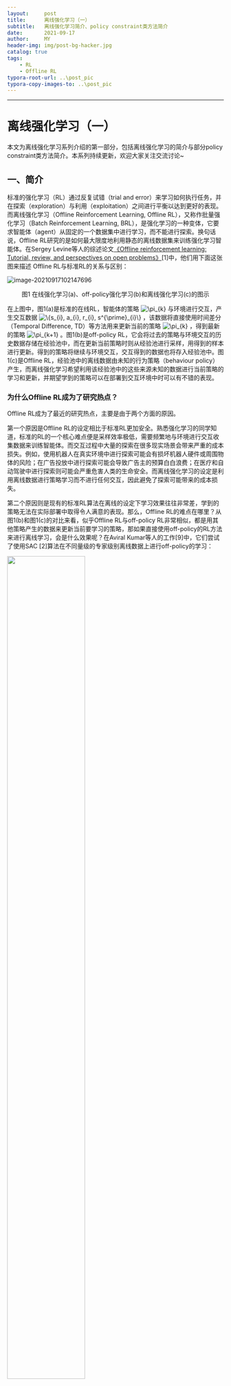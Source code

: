 ```yaml
---
layout:     post
title:      离线强化学习（一）
subtitle:   离线强化学习简介、policy constraint类方法简介
date:       2021-09-17
author:     MY
header-img: img/post-bg-hacker.jpg
catalog: true
tags:
    - RL
    - Offline RL
typora-root-url: ..\post_pic
typora-copy-images-to: ..\post_pic
---
```

---

# 离线强化学习（一）

本文为离线强化学习系列介绍的第一部分，包括离线强化学习的简介与部分policy constraint类方法简介。本系列持续更新，欢迎大家关注交流讨论~

## 一、简介

标准的强化学习（RL）通过反复试错（trial and error）来学习如何执行任务，并在探索（exploration）与利用（exploitation）之间进行平衡以达到更好的表现。而离线强化学习（Offline Reinforcement Learning, Offline RL），又称作批量强化学习（Batch Reinforcement Learning, BRL），是强化学习的一种变体，它要求智能体（agent）从固定的一个数据集中进行学习，而不能进行探索。换句话说，Offline RL研究的是如何最大限度地利用静态的离线数据集来训练强化学习智能体。在Sergey Levine等人的综述论文[《Offline reinforcement learning: Tutorial, review, and perspectives on open problems》](https://arxiv.org/abs/2005.01643)[1]中，他们用下面这张图来描述 Offline RL与标准RL的关系与区别：

![image-20210917102147696](https://raw.githubusercontent.com/mamengyiyi/Markdown4Zhihu/master/Data/2021-09-17-Offline-RL-Algorithms/image-20210917102147696.jpg)

<div align = "center">图1 在线强化学习(a)、off-policy强化学习(b)和离线强化学习(c)的图示</div>

在上图中，图1(a)是标准的在线RL，智能体的策略 <img src="https://www.zhihu.com/equation?tex=\pi_{k}" alt="\pi_{k}" class="ee_img tr_noresize" eeimg="1"> 与环境进行交互，产生交互数据 <img src="https://www.zhihu.com/equation?tex=\{s_{i}, a_{i}, r_{i}, s^{\prime}_{i}\}" alt="\{s_{i}, a_{i}, r_{i}, s^{\prime}_{i}\}" class="ee_img tr_noresize" eeimg="1"> ，该数据将直接使用时间差分（Temporal Difference, TD）等方法用来更新当前的策略 <img src="https://www.zhihu.com/equation?tex=\pi_{k}" alt="\pi_{k}" class="ee_img tr_noresize" eeimg="1"> ，得到最新的策略 <img src="https://www.zhihu.com/equation?tex=\pi_{k+1}" alt="\pi_{k+1}" class="ee_img tr_noresize" eeimg="1"> 。图1(b)是off-policy RL，它会将过去的策略与环境交互的历史数据存储在经验池中，而在更新当前策略时则从经验池进行采样，用得到的样本进行更新。得到的策略将继续与环境交互，交互得到的数据也将存入经验池中。图1(c)是Offline RL，经验池中的离线数据由未知的行为策略（behaviour policy）产生，而离线强化学习希望利用该经验池中的这些来源未知的数据进行当前策略的学习和更新，并期望学到的策略可以在部署到交互环境中时可以有不错的表现。

### 为什么Offline RL成为了研究热点？

Offline RL成为了最近的研究热点，主要是由于两个方面的原因。

第一个原因是Offline RL的设定相比于标准RL更加安全。熟悉强化学习的同学知道，标准的RL的一个核心难点便是采样效率极低，需要频繁地与环境进行交互收集数据来训练智能体。而交互过程中大量的探索在很多现实场景会带来严重的成本损失。例如，使用机器人在真实环境中进行探索可能会有损坏机器人硬件或周围物体的风险；在广告投放中进行探索可能会导致广告主的预算白白浪费；在医疗和自动驾驶中进行探索则可能会严重危害人类的生命安全。而离线强化学习的设定是利用离线数据进行策略学习而不进行任何交互，因此避免了探索可能带来的成本损失。

第二个原因则是现有的标准RL算法在离线的设定下学习效果往往非常差，学到的策略无法在实际部署中取得令人满意的表现。那么，Offline RL的难点在哪里？从图1(b)和图1(c)的对比来看，似乎Offline RL与off-policy RL非常相似，都是用其他策略产生的数据来更新当前要学习的策略，那如果直接使用off-policy的RL方法来进行离线学习，会是什么效果呢？在Aviral Kumar等人的工作[9]中，它们尝试了使用SAC [2]算法在不同量级的专家级别离线数据上进行off-policy的学习：

<img src="https://raw.githubusercontent.com/mamengyiyi/Markdown4Zhihu/master/Data/2021-09-17-Offline-RL-Algorithms/image-20210917101748403.jpg" width="60%" height="70%" align=center />

<div align = "center">图2 SAC在HalfCheetah-v2专家数据上的表现（左图累积收益，右图Q值对数）</div>

从图2可以看到，SAC的表现堪称灾难级别的差劲，相比于数值为负的收益值，它的Q值估计出现了严重的高估情况。乍一看，这种现象类似于过拟合（Overfitting），但正如图中结果所示，增加静态数据集的大小并不能解决问题，这说明SAC在Offline RL中遇到的问题比过拟合要更复杂。熟悉强化学习的同学知道，由于探索-利用之间矛盾的存在，只利用从离线数据中学到的经验进行最优选择，可能会收敛到局部最优，而不是最优解。因此在RL的训练过程中，通常都会采用epsilon-greedy、加噪声等探索技巧，从而进行对探索-利用进行平衡。探索在帮助寻找最优解的同时，还有一个重要作用便是修正当前策略对于<状态，动作>对的 <img src="https://www.zhihu.com/equation?tex=Q" alt="Q" class="ee_img tr_noresize" eeimg="1"> 值的估计，避免对于不熟悉的<状态，动作>对产生高估。因此，离线学习的设定下，off-policy算法无法进行探索，所以会产生严重的高估现象。深入来说，离线学习设定下产这个问题的根本原因其实是分布变化（Distributional Shift）带来的：虽然我们的函数逼近器（策略、价值函数或模型）会在一种离线数据的分布下进行训练，但训练得到的策略在与环境进行交互时，访问的状态与离线数据相比可能产生了变化。由于Q函数逼近器只对来自与其离线训练数据相同分布的输入是可靠的，对于实际交互中访问到的<状态，动作>对， <img src="https://www.zhihu.com/equation?tex=Q" alt="Q" class="ee_img tr_noresize" eeimg="1"> 函数的估值极有可能是不准确的。如果Q函数高估了这些训练数据中未曾见过的<状态，动作>对，那么在实际交互中，当智能体选择最大化预期回报（ <img src="https://www.zhihu.com/equation?tex=Q" alt="Q" class="ee_img tr_noresize" eeimg="1"> 值）的动作时，便可能选到实际收益非常差的动作，导致整体的表现非常差。我们称这些数据集分布之外的动作为分布外（out-of-distribution , **OOD**）的动作。

为了解决Distributional Shift的问题，学术界开始在现有的off-policy  RL算法基础之上，进行Offline RL算法的研究。参照在综述论文[1]的说法，我们称这类算法为基于Approximate Dynamic Programming的Offline Reinforcement Learning 算法。我们的Offline RL系列也将主要介绍这类方法。另一类基于Importance Sampling的Offline RL 算法不会在此系列中重点介绍。 

### Offline RL与模仿学习有什么区别？

Offline RL与模仿学习(Imitation Learning, IL)密切相关，因为后者也从固定的离线数据集进行学习，而不进行探索。但是它们之间有几个关键的区别[3]

* 现有的一些Offline RL算法建立在标准的off-policy RL算法之上，这些算法倾向于优化某种形式的Bellman方程或TD差分误差；而IL算法则更多是监督学习技巧的利用（也有一些工作结合了强化学习的优化方法）
* 大多数IL问题假设有一个最优的或一个高性能的专家来提供数据；而Offline RL可能需要从次优的数据中进行学习
* 大多数IL问题没有奖励（reward）的概念；而Offline RL需要显式考虑reward
* 一些IL问题要求数据被标记为专家经验和非专家经验，而Offline RL不做这个假设

### Offline RL算法有哪些？

遵循Aviral Kumar与Sergey Levine在[NeurIPS 2020 Tutorial](https://sites.google.com/view/offlinerltutorial-neurips2020/home)中的分类方式，我们将现有的Offline RL算法分为如下四大类：

* Policy Constraint Methods

* Value Function Regularization Methods

* Model-based Methods

* Uncertainty-based Methods

接下来我们从Policy Constraint Methods开始介绍。

## 二、Policy Constraint Methods

### 2.1 BCQ-Continuous: Off-Policy Deep Reinforcement Learning Without Exploration

这篇文章[4]的作者是大名鼎鼎的TD3 [5]的作者Scott Fujimoto。他在这篇工作中提出一个观点：当只通过离线数据进行学习的时候，由于外推误差（extrapolation error）的存在，深度RL中的大多数off-policy算法都将失败。这是由于离线数据之外的<状态，动作>对 <img src="https://www.zhihu.com/equation?tex=(s,a)" alt="(s,a)" class="ee_img tr_noresize" eeimg="1"> 可能具有不准确的 <img src="https://www.zhihu.com/equation?tex=Q" alt="Q" class="ee_img tr_noresize" eeimg="1"> 值，这将对依赖于传播这些值的算法产生不利影响。在标准的在线学习中，采用探索可以纠正这些误差，因为智能体可以得到得到真实的奖励值来对不同的 <img src="https://www.zhihu.com/equation?tex=(s,a)" alt="(s,a)" class="ee_img tr_noresize" eeimg="1"> 进行 <img src="https://www.zhihu.com/equation?tex=Q" alt="Q" class="ee_img tr_noresize" eeimg="1"> 值估计的修正，但在离线的设定下off-policy的RL缺乏这种纠错能力。

为了验证这个观点，Fujimoto设计了一个实验。他训练一个DDPG作为行为策略 <img src="https://www.zhihu.com/equation?tex=\pi_{\beta}" alt="\pi_{\beta}" class="ee_img tr_noresize" eeimg="1"> （生成静态数据的策略），用它来为Offline RL生成离线数据。实验内容包括：

* Final Buffer：将行为策略 <img src="https://www.zhihu.com/equation?tex=\pi_{\beta}" alt="\pi_{\beta}" class="ee_img tr_noresize" eeimg="1"> 的智能体在线训练100万步（包含探索），并将训练期间产生的所有交互数据存到一个经验池中。然后从头开始训练一个新的DDPG智能体 <img src="https://www.zhihu.com/equation?tex=\pi" alt="\pi" class="ee_img tr_noresize" eeimg="1"> ，训练时只使用经验池中的数据，自己不进行探索。
* Concurrent：当行为策略 <img src="https://www.zhihu.com/equation?tex=\pi_{\beta}" alt="\pi_{\beta}" class="ee_img tr_noresize" eeimg="1"> 在线训练100万步（包含探索）时，在 <img src="https://www.zhihu.com/equation?tex=\pi_{\beta}" alt="\pi_{\beta}" class="ee_img tr_noresize" eeimg="1"> 的经验池数据上并行地训练一个新的DDPG智能体 <img src="https://www.zhihu.com/equation?tex=\pi" alt="\pi" class="ee_img tr_noresize" eeimg="1"> ，
  同样，这个新的智能体的也不进行探索。在整个学习过程中，这两个智能体具有相同的经验池。
* Imitation Learning：训练行为策略 <img src="https://www.zhihu.com/equation?tex=\pi_{\beta}" alt="\pi_{\beta}" class="ee_img tr_noresize" eeimg="1"> ，直到它足够好，然后运行它100万步，将采样得到的数据存入经验池中。与Final Buffer的不同之处在于，这100万步都来自于同一个固定的策略，而Final Buffer存的数据则包含了这100万步中变化的策略所得到的交互数据。

令人惊讶的是，即使在Concurrent设置中，新的DDPG agent也不能学到一个很好的策略。训练过程中主要的区别可能在于：（1） 初始策略的随机性；（2）mini batch采样中的噪声。这说明不同初始策略的状态分布差异所导致的外推误差，已经足够对于策略的表现产生非常大的影响。

为了缓解外推误差带来的影响，本文提出了Batch Constrained deep Q-learning (BCQ)算法。由于Fujimoto在本工作之后还提出了针对离散动作空间的BCQ算法，因此这里我们称这篇针对连续动作空间的BCQ为BCQ-Continuous。BCQ-Continuous的设计是进行正常的Q-learning，但在选取最大化 <img src="https://www.zhihu.com/equation?tex=Q" alt="Q" class="ee_img tr_noresize" eeimg="1"> 值对应的动作的步骤时，希望只考虑实际出现在这批离线数据中中的动作 <img src="https://www.zhihu.com/equation?tex=a" alt="a" class="ee_img tr_noresize" eeimg="1"> ，而不是考虑动作空间中所有可能的动作。换句话说，是让学习的策略不要采取行为策略 <img src="https://www.zhihu.com/equation?tex=\pi_{b}" alt="\pi_{b}" class="ee_img tr_noresize" eeimg="1"> 不太可能选择的动作。

具体来说，BCQ-Continuous训练一个生成模型（VAE）来生成可能来自离线数据的动作（即重建行为策略），以及进一步干扰动作的扰动模型（Perturbation network）对生成的动作进行调优。在测试时，他们首先通过生成模型采样 <img src="https://www.zhihu.com/equation?tex=N" alt="N" class="ee_img tr_noresize" eeimg="1"> 个动作，对每个动作进行扰动，然后选择值最高的动作。具体的算法如下图所示：

<img src="https://raw.githubusercontent.com/mamengyiyi/Markdown4Zhihu/master/Data/2021-09-17-Offline-RL-Algorithms/image-20210917140936168.jpg" width="50%" height="60%" align=center />

<div align = "center">图3 BCQ-Continuous算法流程图</div>

在Fujimoto自己实现的版本中，它在DDPG的架构上进行了修改，将actor的输入由state变为state与action，将actor作为了图3中提到的扰动模型（如图4红框内容所示），并没有额外引入一个单独的模型：

<img src="https://raw.githubusercontent.com/mamengyiyi/Markdown4Zhihu/master/Data/2021-09-17-Offline-RL-Algorithms/image-20210917145103160.png" width="90%" height="60%" align=center />

<div align = "center">图4 BCQ-Continuous算法训练代码</div>

Fujimoto在Final Buffer/Concurrent/Imitation Learning三种设定下用BCQ进行了实验，发现BCQ的效果都很好，超过了传统的off-policy算法以及一些模仿学习算法，在一些环境上甚至还超过了行为策略的表现。虽然这些行为策略的表现都算不上专家级别，但是这些结果还是证明了Offline RL相比于模仿学习的独特优势以及巨大的潜力。同时，它简单有效的思想便于复现，在我自己的实验中，BCQ在D4RL数据集 [8]上的表现比大多数后续的Offline RL工作都稳定和优秀：

<img src="https://raw.githubusercontent.com/mamengyiyi/Markdown4Zhihu/master/Data/2021-09-17-Offline-RL-Algorithms/image-20210918112059569.png" width="90%" height="60%" align=center />

<div align = "center">图5 BCQ-Continuous在D4RL部分环境上的效果</div>

### 2.2 BCQ-Discrete: Benchmarking Batch Deep Reinforcement Learning Algorithms

在Fujimoto的撰写的这篇NeurIPS 2019 workshop论文[6]中，他提出了针对离散动作空间的BCQ：

<img src="https://raw.githubusercontent.com/mamengyiyi/Markdown4Zhihu/master/Data/2021-09-17-Offline-RL-Algorithms/image-20210917150829068.png" width="80%" height="60%" align=center />

<div align = "center">图6 BCQ-Discrete算法流程图</div>

BCQ-Discrete的整体思路和BCQ-Continuous是一致的，主要的区别是BCQ-Discrete在重建行为策略的时候无需训练VAE这种较为复杂的生成模型，只要使用标准的监督学习的方式来训练一个行为克隆（behaviour cloning）网络 <img src="https://www.zhihu.com/equation?tex=G_{\omega}(a \mid s) \approx \pi_{b}(a \mid s)" alt="G_{\omega}(a \mid s) \approx \pi_{b}(a \mid s)" class="ee_img tr_noresize" eeimg="1"> 来作为行为策略即可。同时在进行Q-learning时，对于第 <img src="https://www.zhihu.com/equation?tex=k" alt="k" class="ee_img tr_noresize" eeimg="1"> 轮迭代上的 <img src="https://www.zhihu.com/equation?tex=Q" alt="Q" class="ee_img tr_noresize" eeimg="1"> 函数更新，将动作空间中选取最大化 <img src="https://www.zhihu.com/equation?tex=Q" alt="Q" class="ee_img tr_noresize" eeimg="1"> 值的动作改为只考虑相对可能性 <img src="https://www.zhihu.com/equation?tex=\frac{G_\omega(a'|s')}{\max \hat{a} \; G_\omega(\hat{a}|s')}" alt="\frac{G_\omega(a'|s')}{\max \hat{a} \; G_\omega(\hat{a}|s')}" class="ee_img tr_noresize" eeimg="1"> 大于阈值的动作：

<img src="https://www.zhihu.com/equation?tex=\mathcal{L}(\theta) = \ell_k \left(r + \gamma \cdot \Bigg( \max_{a' \; \mbox{s.t.} \; \frac{G_\omega(a'|s')}{\max \hat{a} \; G_\omega(\hat{a}|s')} > \tau} Q_{\theta'}(s',a') \Bigg) - Q_\theta(s,a) \right)
" alt="\mathcal{L}(\theta) = \ell_k \left(r + \gamma \cdot \Bigg( \max_{a' \; \mbox{s.t.} \; \frac{G_\omega(a'|s')}{\max \hat{a} \; G_\omega(\hat{a}|s')} > \tau} Q_{\theta'}(s',a') \Bigg) - Q_\theta(s,a) \right)
" class="ee_img tr_noresize" eeimg="1">
在测试时执行策略时，可以使用类似的阈值：


<img src="https://www.zhihu.com/equation?tex=\pi(s) = \operatorname*{argmax}_{a \; \mbox{s.t.} \; \frac{G_\omega(a'|s')}{\max \hat{a} \; G_\omega(\hat{a}|s')} > \tau} Q_\theta(s,a)
" alt="\pi(s) = \operatorname*{argmax}_{a \; \mbox{s.t.} \; \frac{G_\omega(a'|s')}{\max \hat{a} \; G_\omega(\hat{a}|s')} > \tau} Q_\theta(s,a)
" class="ee_img tr_noresize" eeimg="1">
我们可以对参数 <img src="https://www.zhihu.com/equation?tex=\tau" alt="\tau" class="ee_img tr_noresize" eeimg="1"> 进行调整。当 <img src="https://www.zhihu.com/equation?tex=\tau=0" alt="\tau=0" class="ee_img tr_noresize" eeimg="1"> 时，它就是简单的标准Q-learning，因为从生成模型得到的任何动作都应该有非零概率。当 <img src="https://www.zhihu.com/equation?tex=\tau=1" alt="\tau=1" class="ee_img tr_noresize" eeimg="1"> 时，这便是标准的行为克隆，因为策略选择行为只会考虑 <img src="https://www.zhihu.com/equation?tex=G_{\omega}" alt="G_{\omega}" class="ee_img tr_noresize" eeimg="1"> 值最高的动作，而忽略了它的 <img src="https://www.zhihu.com/equation?tex=Q" alt="Q" class="ee_img tr_noresize" eeimg="1"> 值。根据附录，BCQ-Discrete使用的 <img src="https://www.zhihu.com/equation?tex=\tau=0.3" alt="\tau=0.3" class="ee_img tr_noresize" eeimg="1"> 。

这篇论文的实验是在九个Atari游戏上进行的。离线数据是使用经过部分训练（超过10M步）的DQN智能体（以50M步为标准）与环境交互得到的。因为策略是固定的，Fujimoto在产生数据时加入了噪声，加噪声的方式是在80%的 episode中将 <img src="https://www.zhihu.com/equation?tex=\epsilon" alt="\epsilon" class="ee_img tr_noresize" eeimg="1"> 设置为0.2，其余episode设置为0.001。BCQ-Discrete在这些数据上取得了比DQN、QR-DQN和REM等标准的off- policy算法更好的效果。不过一个有趣的结论是，当离线数据足够丰富且多样时，QR-DQN表现也非常好，这也印证了另一篇论文REM [7]的说法，该论文认为当离线数据足够充足时，只要off-policy算法的利用（exploitation）能力足够强，便足够学到一个很好的策略。关于REM这篇论文的详细介绍我们会在本系列之后的篇章里介绍。

### 2.3 Stabilizing Off-Policy Q-Learning via Bootstrapping Error Reduction

Aviral Kumar的这篇NeurIPS 2019论文与之前Fujimoto的BCQ论文高度相关，因为它的思路也是在off-policy方式运行Q-learning时限制动作的分布。它提出了一个概念，即bootstrapping error，在本文的摘要中对bootstrapping error描述为：

>  We identify bootstrapping error as a key source of instability in current methods. Bootstrapping error is due to bootstrapping from actions that lie outside of the training data distribution, and it accumulates via the Bellman backup operator. We theoretically analyze bootstrapping error, and demonstrate how carefully constraining action selection in the backup can mitigate it.

那么这里的bootstrapping error和Fujimoto在BCQ中提到的外推误差有什么区别？我认为这两个术语都可以用来指在Q-learning过程中传播不准确的 <img src="https://www.zhihu.com/equation?tex=Q" alt="Q" class="ee_img tr_noresize" eeimg="1"> 值的问题。其中外推误差是在监督学习中的一个更广泛的问题，而bootstrapping是依靠bootstrap估计进行的强化学习算法中出现的特定问题。Kumar有一篇[BAIR](https://bair.berkeley.edu/blog/2019/12/05/bear/)博客文章[10]，它对bootstrapping error如何影响静态数据上的offline Q-learning提供了很好的直觉解释。例如，图7的右图中，红色虚线表示由行为策略 <img src="https://www.zhihu.com/equation?tex=\pi_{\beta} (a|s)" alt="\pi_{\beta} (a|s)" class="ee_img tr_noresize" eeimg="1"> 得到的动作分布。在测试中，我们可能访问到蓝色实线表示的行为策略动作分布之外的动作。如果 <img src="https://www.zhihu.com/equation?tex=Q" alt="Q" class="ee_img tr_noresize" eeimg="1"> 认为错误地高估这些动作的 <img src="https://www.zhihu.com/equation?tex=Q(s,a)" alt="Q(s,a)" class="ee_img tr_noresize" eeimg="1"> 值（如红色圈中的OOD动作对应的 <img src="https://www.zhihu.com/equation?tex=Q" alt="Q" class="ee_img tr_noresize" eeimg="1"> 值就非常高），那么它们就会被用于Q-learning的bootstrapping过程中，成为Q-learning更新的目标，引起bootstrapping error的累积。

<img src="https://raw.githubusercontent.com/mamengyiyi/Markdown4Zhihu/master/Data/2021-09-17-Offline-RL-Algorithms/s_03D8A88577B961181603AE5EDBD4A511CD8E828E7651B8AA640A61950DAB9783_1575540995462_problem.png" width="60%" height="60%" align=center />

<div align = "center">图7 OOD动作的高Q值不准确，可能用于贝尔曼迭代，导致误差的累积</div>

针对bootstrapping error，这篇论文做了两个主要贡献: (a)理论分析了在Q-learning过程中约束动作可以减少误差传播；(b)设计了一个实际的算法，称为Bootstrapping Error Accumulation Reduction (BEAR) [9]。

BEAR认为BCQ要求学习到的策略与行为策略分布接近的方式（distribution-matching constraint）类似于类似行为克隆（behavior cloning），对于行为策略水平较高的数据集还比较合理，但是如果离线数据是由中等水平甚至随机的行为策略产生的，这样严格的约束反而限制了策略进步的空间。BEAR算法的想法是不限制学习到的策略与离线数据所反应的行为策略的分布接近，而只要求学习到的策略对行为策略密度不可忽略的动作给予非零的概率即可，BEAR将其称为support constraint。如图8右边子图所示，假设行为策略（红色虚线）是均匀地随机采样动作，那么support constraint会有潜力学习到一个接近确定的最优策略（假设最优策略是某一个黄色实线表示的确定性策略）。而图8中间子图中，distribution-matching约束则会导致学习到的策略也只能是一个接近随机的策略（某一个紫色实线）。这种现象背后的理论简单来说就是，support constraint使我们能够通过学习策略的上界集中性来控制误差传播，同时减少与最优策略的散度。详细的理论分析可以参照作者的论文。

<img src="https://raw.githubusercontent.com/mamengyiyi/Markdown4Zhihu/master/Data/2021-09-17-Offline-RL-Algorithms/s_03D8A88577B961181603AE5EDBD4A511CD8E828E7651B8AA640A61950DAB9783_1575540392160_all_three_cases.jpg" width="90%" height="60%" align=center />

<div align = "center">图8 support constraint与distribution-matching constraint区别</div>

在实践中，BEAR使用了最大平均差异(MMD)距离来近似衡量support divergence。对于向量 <img src="https://www.zhihu.com/equation?tex=X=\left\{x_{1}, \cdots, x_{n}\right\}, Y=\left\{y_{1}, \cdots, y_{n}\right\}" alt="X=\left\{x_{1}, \cdots, x_{n}\right\}, Y=\left\{y_{1}, \cdots, y_{n}\right\}" class="ee_img tr_noresize" eeimg="1"> ，对于任意的kernel  <img src="https://www.zhihu.com/equation?tex=k" alt="k" class="ee_img tr_noresize" eeimg="1"> ，MMD的定义为：

<img src="https://www.zhihu.com/equation?tex=\operatorname{MMD}^{2}(X, Y)=\frac{1}{n^{2}} \sum_{i, i^{\prime}} k\left(x_{i}, x_{i^{\prime}}\right)-\frac{2}{n m} \sum_{i, j} k\left(x_{i}, y_{j}\right)+\frac{1}{m^{2}} \sum_{j, j^{\prime}} k\left(y_{j}, y_{j^{\prime}}\right)
" alt="\operatorname{MMD}^{2}(X, Y)=\frac{1}{n^{2}} \sum_{i, i^{\prime}} k\left(x_{i}, x_{i^{\prime}}\right)-\frac{2}{n m} \sum_{i, j} k\left(x_{i}, y_{j}\right)+\frac{1}{m^{2}} \sum_{j, j^{\prime}} k\left(y_{j}, y_{j^{\prime}}\right)
" class="ee_img tr_noresize" eeimg="1">
假设kenrel  <img src="https://www.zhihu.com/equation?tex=k" alt="k" class="ee_img tr_noresize" eeimg="1"> 为gaussian kernel，那么MMD的计算方式可以用图9中的方式进行计算：

<img src="https://raw.githubusercontent.com/mamengyiyi/Markdown4Zhihu/master/Data/2021-09-17-Offline-RL-Algorithms/image-20210918100016965.png" width="70%" height="60%" align=center />

<div align = "center">图9 MMD计算代码</div>

可以认为MMD衡量的是学习到的策略 <img src="https://www.zhihu.com/equation?tex=\pi" alt="\pi" class="ee_img tr_noresize" eeimg="1"> 的动作与未知的行为策略的 <img src="https://www.zhihu.com/equation?tex=\pi_{\beta}" alt="\pi_{\beta}" class="ee_img tr_noresize" eeimg="1"> 动作分布之间的距离。因此本文针对actor-critic算法的policy improvement步骤可以表示为：

<img src="https://www.zhihu.com/equation?tex=\pi_{\phi}:=\max _{\pi \in \Delta|S|} \mathbb{E}_{s \sim \mathcal{D}} \mathbb{E}_{a \sim \pi(\cdot \mid s)}\left[\min _{j=1, \ldots, K} \hat{Q}_{j}(s, a)\right] \quad \text { s.t. } \quad \mathbb{E}_{s \sim \mathcal{D}}[\operatorname{MMD}(\mathcal{D}(\cdot \mid s), \pi(\cdot \mid s))] \leq \varepsilon
" alt="\pi_{\phi}:=\max _{\pi \in \Delta|S|} \mathbb{E}_{s \sim \mathcal{D}} \mathbb{E}_{a \sim \pi(\cdot \mid s)}\left[\min _{j=1, \ldots, K} \hat{Q}_{j}(s, a)\right] \quad \text { s.t. } \quad \mathbb{E}_{s \sim \mathcal{D}}[\operatorname{MMD}(\mathcal{D}(\cdot \mid s), \pi(\cdot \mid s))] \leq \varepsilon
" class="ee_img tr_noresize" eeimg="1">
其中 <img src="https://www.zhihu.com/equation?tex=D" alt="D" class="ee_img tr_noresize" eeimg="1"> 表示行为策略 <img src="https://www.zhihu.com/equation?tex=\pi_{\beta}" alt="\pi_{\beta}" class="ee_img tr_noresize" eeimg="1"> 收集的离线静态数据， <img src="https://www.zhihu.com/equation?tex=j" alt="j" class="ee_img tr_noresize" eeimg="1"> 下标来自ensemble的 <img src="https://www.zhihu.com/equation?tex=Q" alt="Q" class="ee_img tr_noresize" eeimg="1"> 函数集合，用于计算 <img src="https://www.zhihu.com/equation?tex=Q" alt="Q" class="ee_img tr_noresize" eeimg="1"> 值的保守估计值。

BEAR的整体算法则如图10所示：

<img src="https://raw.githubusercontent.com/mamengyiyi/Markdown4Zhihu/master/Data/2021-09-17-Offline-RL-Algorithms/image-20210918155151469.jpg" width="90%" height="60%" align=center />

那么相比于BCQ，BEAR的效果如何呢？如图11所示，可以看到，BCQ通常在由专家策略收集的数据上更好，但是BEAR在由较弱的甚至是随机的策略收集的数据上效果更好。

<img src="https://raw.githubusercontent.com/mamengyiyi/Markdown4Zhihu/master/Data/2021-09-17-Offline-RL-Algorithms/image-20210918100837287.jpg" width="90%" height="60%" align=center />

<div align = "center">图11 BEAR在随机策略数据（上）与专家策略数据（下）的表现</div>

值得一提的有两点：

* 本文没有消融实验对比只使用一个或两个 <img src="https://www.zhihu.com/equation?tex=Q" alt="Q" class="ee_img tr_noresize" eeimg="1"> 网络进行测试的效果，所以 <img src="https://www.zhihu.com/equation?tex=Q" alt="Q" class="ee_img tr_noresize" eeimg="1"> 网络的ensemble和MMD约束哪个更重要我们并不清楚。

* 在BRAC+的论文[11]（ICLR 2021投稿，评分7755被拒）以及我自己的实验中发现，BEAR在某些环境（如hopper-expert-v0）上持续训练时，效果会变得越来越差（BEAR源代码与自己实现的版本都有同样的现象）：

  <img src="https://raw.githubusercontent.com/mamengyiyi/Markdown4Zhihu/master/Data/2021-09-17-Offline-RL-Algorithms/image-20210918111920006.png" width="90%" height="60%" align=center />

<div align = "center">图12 BEAR在D4RL部分环境上的效果</div>

## 参考

1. Levine S, Kumar A, Tucker G, et al. Offline reinforcement learning: Tutorial, review, and perspectives on open problems[J]. arXiv preprint arXiv:2005.01643, 2020.
2. Haarnoja T, Zhou A, Abbeel P, et al. Soft actor-critic: Off-policy maximum entropy deep reinforcement learning with a stochastic actor[C]//International conference on machine learning. PMLR, 2018: 1861-1870.
3. [Daniel Seita's Blog](https://danieltakeshi.github.io/2020/06/28/offline-rl/)
4. Fujimoto S, Meger D, Precup D. Off-policy deep reinforcement learning without exploration[C]//International Conference on Machine Learning. PMLR, 2019: 2052-2062.
5. Fujimoto S, Hoof H, Meger D. Addressing function approximation error in actor-critic methods[C]//International Conference on Machine Learning. PMLR, 2018: 1587-1596.
6. Fujimoto S, Conti E, Ghavamzadeh M, et al. Benchmarking Batch Deep Reinforcement Learning Algorithms//NeurIPS 2019 workshop.
7. Agarwal R, Schuurmans D, Norouzi M. An optimistic perspective on offline reinforcement learning[C]//International Conference on Machine Learning. PMLR, 2020: 104-114.
8. Fu J, Kumar A, Nachum O, et al. D4rl: Datasets for deep data-driven reinforcement learning[J]. arXiv preprint arXiv:2004.07219, 2020.
9. Kumar A, Fu J, Soh M, et al. Stabilizing Off-Policy Q-Learning via Bootstrapping Error Reduction[J]. Advances in Neural Information Processing Systems, 2019, 32: 11784-11794.
10. [Data-Driven Deep Reinforcement Learning](https://bair.berkeley.edu/blog/2019/12/05/bear/)
11. Zhang C, Kuppannagari S R, Prasanna V. BRAC+: Going Deeper with Behavior Regularized Offline Reinforcement Learning[J]. 2020.





